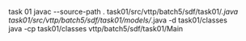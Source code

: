 task 01
javac --source-path . task01/src/vttp/batch5/sdf/task01/*.java task01/src/vttp/batch5/sdf/task01/models/*.java -d task01/classes         
java -cp task01/classes vttp/batch5/sdf/task01/Main